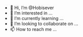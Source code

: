 - 👋 Hi, I’m @Hobisever
- 👀 I’m interested in ...
- 🌱 I’m currently learning ...
- 💞️ I’m looking to collaborate on ...
- 📫 How to reach me ...

<!---
Hobisever/Hobisever is a ✨ special ✨ repository because its `README.md` (this file) appears on your GitHub profile.
You can click the Preview link to take a look at your changes.
--->
